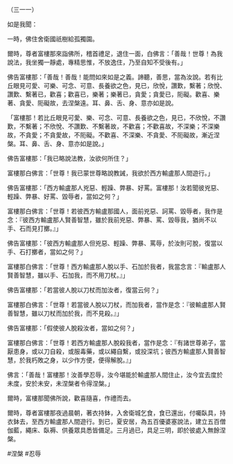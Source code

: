 （三一一）

如是我聞：

一時，佛住舍衛國祇樹給孤獨園。

爾時，尊者富樓那來詣佛所，稽首禮足，退住一面，白佛言：「善哉！世尊！為我說法，我坐獨一靜處，專精思惟，不放逸住，乃至自知不受後有。」

佛告富樓那：「善哉！善哉！能問如來如是之義。諦聽，善思，當為汝說。若有比丘眼見可愛、可樂、可念、可意、長養欲之色，見已，欣悅，讚歎，繫著；欣悅、讚歎、繫著已，歡喜；歡喜已，樂著；樂著已，貪愛；貪愛已，阨礙。歡喜、樂著、貪愛、阨礙故，去涅槃遠。耳、鼻、舌、身、意亦如是說。

「富樓那！若比丘眼見可愛、樂、可念、可意、長養欲之色，見已，不欣悅，不讚歎，不繫著；不欣悅、不讚歎、不繫著故，不歡喜；不歡喜故，不深樂；不深樂故，不貪愛；不貪愛故，不阨礙。不歡喜、不深樂、不貪愛、不阨礙故，漸近涅槃。耳、鼻、舌、身、意亦如是說。」

佛告富樓那：「我已略說法教，汝欲何所住？」

富樓那白佛言：「世尊！我已蒙世尊略說教誡，我欲於西方輸盧那人間遊行。」

佛告富樓那：「西方輸盧那人兇惡、輕躁、弊暴、好罵。富樓那！汝若聞彼兇惡、輕躁、弊暴、好罵、毀辱者，當如之何？」

富樓那白佛言：「世尊！若彼西方輸盧那國人，面前兇惡、訶罵、毀辱者，我作是念：『彼西方輸盧那人賢善智慧，雖於我前兇惡、弊暴、罵、毀辱我，猶尚不以手、石而見打擲。』」

佛告富樓那：「彼西方輸盧那人但兇惡、輕躁、弊暴、罵辱，於汝則可脫，復當以手、石打擲者，當如之何？」

富樓那白佛言：「世尊！西方輸盧那人脫以手、石加於我者，我當念言：『輸盧那人賢善智慧，雖以手、石加我，而不用刀杖。』」

佛告富樓那：「若當彼人脫以刀杖而加汝者，復當云何？」

富樓那白佛言：「世尊！若當彼人脫以刀杖，而加我者，當作是念：『彼輸盧那人賢善智慧，雖以刀杖而加於我，而不見殺。』」

佛告富樓那：「假使彼人脫殺汝者，當如之何？」

富樓那白佛言：「世尊！若西方輸盧那人脫殺我者，當作是念：『有諸世尊弟子，當厭患身，或以刀自殺，或服毒藥，或以繩自繫，或投深坑；彼西方輸盧那人賢善智慧，於我朽敗之身，以少作方便，便得解脫。』」

佛言：「善哉！富樓那！汝善學忍辱，汝今堪能於輸盧那人間住止，汝今宜去度於未度，安於未安，未涅槃者令得涅槃。」

爾時，富樓那聞佛所說，歡喜隨喜，作禮而去。

爾時，尊者富樓那夜過晨朝，著衣持鉢，入舍衛城乞食，食已還出，付囑臥具，持衣鉢去，至西方輸盧那人間遊行。到已，夏安居，為五百優婆塞說法，建立五百僧伽藍，繩床、臥褥、供養眾具悉皆備足。三月過已，具足三明，即於彼處入無餘涅槃。






#涅槃
#忍辱
